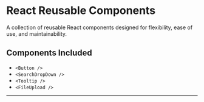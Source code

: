 # React Reusable Components

A collection of reusable React components designed for flexibility, ease of use, and maintainability.

## Components Included

- `<Button />`
- `<SearchDropDown />`
- `<Tooltip />`
- `<FileUpload />`

---